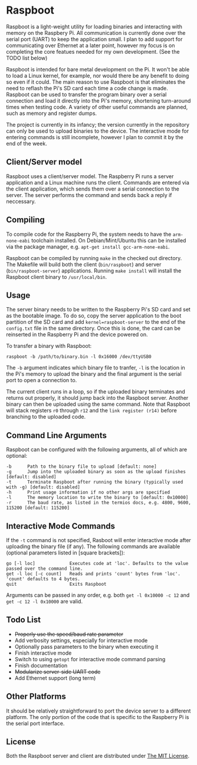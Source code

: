 # Raspboot
Raspboot is a light-weight utility for loading binaries and interacting with memory on the Raspbery Pi. All communication is currently done over the serial port (UART) to keep the application small. I plan to add support for communicating over Ethernet at a later point, however my focus is on completing the core featues needed for my own development. (See the TODO list below)

Raspboot is intended for bare metal development on the Pi. It won't be able to load a Linux kernel, for example, nor would there be any benefit to doing so even if it could. The main reason to use Raspboot is that eliminates the need to reflash the Pi's SD card each time a code change is made. Raspboot can be used to transfer the program binary over a serial connection and load it directly into the Pi's memory, shortening turn-around times when testing code. A variety of other useful commands are planned, such as memory and register dumps.

The project is currently in its infancy; the version currently in the repository can only be used to upload binaries to the device. The interactive mode for entering commands is still incomplete, however I plan to commit it by the end of the week.

## Client/Server model
Raspboot uses a client/server model. The Raspberry Pi runs a server application and a Linux machine runs the client. Commands are entered via the client application, which sends them over a serial connection to the server. The server performs the command and sends back a reply if neccessary.

## Compiling
To compile code for the Raspberry Pi, the system needs to have the `arm-none-eabi` toolchain installed. On Debian/Mint/Ubuntu this can be installed via the package manager, e.g. `apt-get install gcc-arm-none-eabi`.

Raspboot can be compiled by running `make` in the checked out directory. The Makefile will build both the client (`bin/raspboot`) and server (`bin/raspboot-server`) applications. Running `make install` will install the Raspboot client binary to `/usr/local/bin`.

## Usage
The server binary needs to be written to the Raspberry Pi's SD card and set as the bootable image. To do so, copy the server application to the boot partition of the SD card and add `kernel=raspboot-server` to the end of the `config.txt` file in the same directory. Once this is done, the card can be reinserted in the Raspberry Pi and the device powered on.

To transfer a binary with Raspboot:
```
raspboot -b /path/to/binary.bin -l 0x16000 /dev/ttyUSB0
```
The `-b` argument indicates which binary file to tranfer, `-l` is the location in the Pi's memory to upload the binary and the final argument is the serial port to open a connection to.

The current client runs in a loop, so if the uploaded binary terminates and returns out properly, it should jump back into the Raspboot server. Another binary can then be uploaded using the same command. Note that Raspboot will stack registers `r0` through `r12` and the `link register (r14)` before branching to the uploaded code.

## Command Line Arguments
Raspboot can be configured with the following arguments, all of which are optional:
```
-b      Path to the binary file to upload [default: none]
-g      Jump into the uploaded binary as soon as the upload finishes [default: disabled]
-t      Terminate Raspboot after running the binary (typically used with -g) [default: disabled]
-h      Print usage information if no other args are specified
-l      The memory location to write the binary to [default: 0x10000]
-r      The baud rate, as listed in the termios docs, e.g. 4800, 9600, 115200 [default: 115200]
```
## Interactive Mode Commands
If the `-t` command is not specified, Rasboot will enter interactive mode after uploading the binary file (if any). The following commands are available (optional parameters listed in [square brackets]):
```
go [-l loc]             Executes code at 'loc'. Defaults to the value passed over the command line.
get -l loc [-c count]   Reads and prints 'count' bytes from 'loc'. 'count' defaults to 4 bytes.
quit                    Exits Raspboot
```
Arguments can be passed in any order, e.g. both `get -l 0x10000 -c 12` and `get -c 12 -l 0x10000` are valid.

## Todo List
* ~~Properly use the speed/baud rate parameter~~
* Add verbosity settings, especially for interactive mode
* Optionally pass parameters to the binary when executing it
* Finish interactive mode 
* Switch to using `getopt` for interactive mode command parsing
* Finish documentation
* ~~Modularize server-side UART code~~
* Add Ethernet support (long term)

## Other Platforms
It should be relatively straightforward to port the device server to a different platform. The only portion of the code that is specific to the Raspberry Pi is the serial port interface.

## License
Both the Raspboot server and client are distributed under [The MIT License](https://opensource.org/licenses/MIT).
